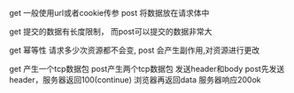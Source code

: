 get 一般使用url或者cookie传参 
post 将数据放在请求体中

get 提交的数据有长度限制， 而post可以提交的数据非常大

get 幂等性 请求多少次资源都不会变, post 会产生副作用,对资源进行更改 

get 产生一个tcp数据包 post产生两个tcp数据包
发送header和body    post先发送header，服务器返回100(continue) 浏览器再返回data 服务器响应200ok
